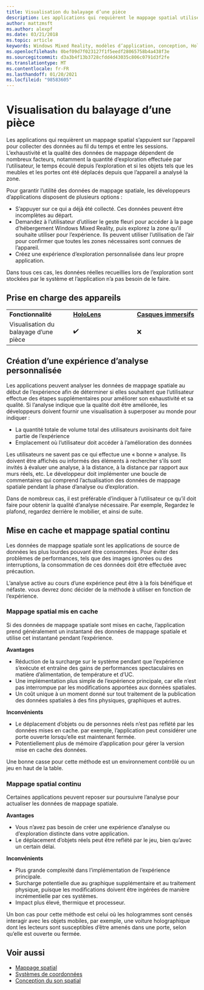 ```yaml
---
title: Visualisation du balayage d’une pièce
description: Les applications qui requièrent le mappage spatial utilisent l’appareil pour collecter des données dans le temps et entre les sessions.
author: mattzmsft
ms.author: alexpf
ms.date: 03/21/2018
ms.topic: article
keywords: Windows Mixed Reality, modèles d’application, conception, HoloLens, Scan Room, mappage spatial, maille, casque de réalité mixte, casque Windows Mixed realisation, casque de réalité virtuelle, HoloLens
ms.openlocfilehash: 0bef09d7f023127f1f5eedf28065758b4a438f3e
ms.sourcegitcommit: d3a3b4f13b3728cfdd4d43035c806c0791d3f2fe
ms.translationtype: MT
ms.contentlocale: fr-FR
ms.lasthandoff: 01/20/2021
ms.locfileid: "98583605"
---
```

# <a name="room-scan-visualization"></a>Visualisation du balayage d’une pièce

Les applications qui requièrent un mappage spatial s’appuient sur l’appareil pour collecter des données au fil du temps et entre les sessions. L’exhaustivité et la qualité des données de mappage dépendent de nombreux facteurs, notamment la quantité d’exploration effectuée par l’utilisateur, le temps écoulé depuis l’exploration et si les objets tels que les meubles et les portes ont été déplacés depuis que l’appareil a analysé la zone.

Pour garantir l’utilité des données de mappage spatiale, les développeurs d’applications disposent de plusieurs options :
* S’appuyer sur ce qui a déjà été collecté. Ces données peuvent être incomplètes au départ.
* Demandez à l’utilisateur d’utiliser le geste fleuri pour accéder à la page d’hébergement Windows Mixed Reality, puis explorez la zone qu’il souhaite utiliser pour l’expérience. Ils peuvent utiliser l’utilisation de l’air pour confirmer que toutes les zones nécessaires sont connues de l’appareil.
* Créez une expérience d’exploration personnalisée dans leur propre application.

Dans tous ces cas, les données réelles recueillies lors de l’exploration sont stockées par le système et l’application n’a pas besoin de le faire.

## <a name="device-support"></a>Prise en charge des appareils

<table>
    <colgroup>
    <col width="33%" />
    <col width="33%" />
    <col width="33%" />
    </colgroup>
    <tr>
        <td><strong>Fonctionnalité</strong></td>
        <td><a href="/hololens/hololens1-hardware"><strong>HoloLens</strong></a></td>
        <td><a href="../discover/immersive-headset-hardware-details.md"><strong>Casques immersifs</strong></a></td>
    </tr>
     <tr>
        <td>Visualisation du balayage d’une pièce</td>
        <td>✔️</td>
        <td>❌</td>
    </tr>
</table>



## <a name="building-a-custom-scanning-experience"></a>Création d’une expérience d’analyse personnalisée

Les applications peuvent analyser les données de mappage spatiale au début de l’expérience afin de déterminer si elles souhaitent que l’utilisateur effectue des étapes supplémentaires pour améliorer son exhaustivité et sa qualité. Si l’analyse indique que la qualité doit être améliorée, les développeurs doivent fournir une visualisation à superposer au monde pour indiquer :
* La quantité totale de volume total des utilisateurs avoisinants doit faire partie de l’expérience
* Emplacement où l’utilisateur doit accéder à l’amélioration des données

Les utilisateurs ne savent pas ce qui effectue une « bonne » analyse. Ils doivent être affichés ou informés des éléments à rechercher s’ils sont invités à évaluer une analyse, à la distance, à la distance par rapport aux murs réels, etc. Le développeur doit implémenter une boucle de commentaires qui comprend l’actualisation des données de mappage spatiale pendant la phase d’analyse ou d’exploration.

Dans de nombreux cas, il est préférable d’indiquer à l’utilisateur ce qu’il doit faire pour obtenir la qualité d’analyse nécessaire. Par exemple, Regardez le plafond, regardez derrière le mobilier, et ainsi de suite.

## <a name="cached-versus-continuous-spatial-mapping"></a>Mise en cache et mappage spatial continu

Les données de mappage spatiale sont les applications de source de données les plus lourdes pouvant être consommées. Pour éviter des problèmes de performances, tels que des images ignorées ou des interruptions, la consommation de ces données doit être effectuée avec précaution.

L’analyse active au cours d’une expérience peut être à la fois bénéfique et néfaste. vous devrez donc décider de la méthode à utiliser en fonction de l’expérience.

### <a name="cached-spatial-mapping"></a>Mappage spatial mis en cache

Si des données de mappage spatiale sont mises en cache, l’application prend généralement un instantané des données de mappage spatiale et utilise cet instantané pendant l’expérience.

**Avantages**
* Réduction de la surcharge sur le système pendant que l’expérience s’exécute et entraîne des gains de performances spectaculaires en matière d’alimentation, de température et d’UC.
* Une implémentation plus simple de l’expérience principale, car elle n’est pas interrompue par les modifications apportées aux données spatiales.
* Un coût unique à un moment donné sur tout traitement de la publication des données spatiales à des fins physiques, graphiques et autres.

**Inconvénients**
* Le déplacement d’objets ou de personnes réels n’est pas reflété par les données mises en cache. par exemple, l’application peut considérer une porte ouverte lorsqu’elle est maintenant fermée.
* Potentiellement plus de mémoire d’application pour gérer la version mise en cache des données.

Une bonne casse pour cette méthode est un environnement contrôlé ou un jeu en haut de la table.

### <a name="continuous-spatial-mapping"></a>Mappage spatial continu

Certaines applications peuvent reposer sur poursuivre l’analyse pour actualiser les données de mappage spatiale.

**Avantages**
* Vous n’avez pas besoin de créer une expérience d’analyse ou d’exploration distincte dans votre application.
* Le déplacement d’objets réels peut être reflété par le jeu, bien qu’avec un certain délai.

**Inconvénients**
* Plus grande complexité dans l’implémentation de l’expérience principale.
* Surcharge potentielle due au graphique supplémentaire et au traitement physique, puisque les modifications doivent être ingérées de manière incrémentielle par ces systèmes.
* Impact plus élevé, thermique et processeur.

Un bon cas pour cette méthode est celui où les hologrammes sont censés interagir avec les objets mobiles, par exemple, une voiture holographique dont les lecteurs sont susceptibles d’être amenés dans une porte, selon qu’elle est ouverte ou fermée.

## <a name="see-also"></a>Voir aussi

* [Mappage spatial](spatial-mapping.md)
* [Systèmes de coordonnées](coordinate-systems.md)
* [Conception du son spatial](spatial-sound-design.md)